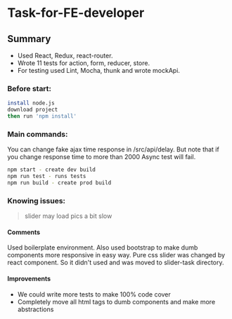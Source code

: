# Task-for-FE-developer

## Summary
- Used React, Redux, react-router.
- Wrote 11 tests for action, form, reducer, store.
- For testing used Lint, Mocha, thunk and wrote mockApi.

### Before start:
```sh
install node.js
download project
then run 'npm install'
```

### Main commands:
You can change fake ajax time response in /src/api/delay. But note that if you change response time to more than 2000 Async test will fail.
```sh
npm start - create dev build
npm run test - runs tests
npm run build - create prod build
```

### Knowing issues:
> slider may load pics a bit slow

#### Comments
Used boilerplate environment. Also used bootstrap to make dumb components more responsive in easy way. Pure css slider was changed by react component. So it didn't used and was moved to slider-task directory.  

#### Improvements
- We could write more tests to make 100% code cover 
- Completely move all html tags to dumb components and make more abstractions
